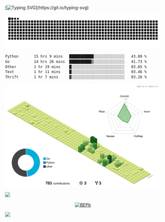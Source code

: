 [![Typing SVG](https://readme-typing-svg.demolab.com?font=JetBrains+Mono&duration=3000&center=true&vCenter=true&multiline=true&repeat=false&width=800&height=80&lines=Welcome+to+KevinMatt's+workshop;Do+not+go+gentle+into+that+good+night.)](https://git.io/typing-svg)

![snake-grid](https://raw.githubusercontent.com/kevinmatthe/kevinmatthe/output/github-contribution-grid-snake-dark.svg)

<!--START_SECTION:waka-->

```txt
Python       15 hrs 9 mins   ███████████░░░░░░░░░░░░░░   43.80 %
Go           14 hrs 26 mins  ██████████▒░░░░░░░░░░░░░░   41.73 %
Other        1 hr 19 mins    █░░░░░░░░░░░░░░░░░░░░░░░░   03.85 %
Text         1 hr 11 mins    █░░░░░░░░░░░░░░░░░░░░░░░░   03.46 %
Thrift       1 hr 7 mins     ▓░░░░░░░░░░░░░░░░░░░░░░░░   03.26 %
```

<!--END_SECTION:waka-->

<!--   profile-green-animate -->
![](./profile-3d-contrib/profile-green-animate.svg)

<!--  2d history skills -->
<img src="https://cr-skills-chart-widget.azurewebsites.net/api/api?username=kevinmatthe" width="auto"></img>

<p align="center"> 
<a href="https://github.com/ryo-ma/github-profile-trophy"><img src="https://github-profile-trophy.vercel.app/?username=kevinmatthe" alt="BEPb" /></a>
</p>

<img src="https://cr-ss-service.azurewebsites.net/api/ScreenShot?widget=summary&username=kevinmatthe" width="auto"></img>
